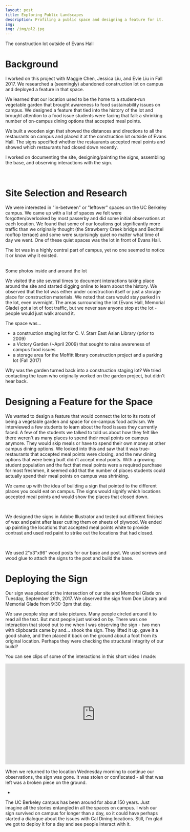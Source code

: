 ```yaml
---
layout: post
title: Exploring Public Landscapes
description: Profiling a public space and designing a feature for it.
img:
img: /img/pl2.jpg
---
```


<img class="center" src="{{ site.baseurl }}/img/pl1.png" alt=""/>
<div class="col three caption">
	The construction lot outside of Evans Hall
</div>

# Background
I worked on this project with Maggie Chen, Jessica Liu, and Evie Liu in Fall 2017. We researched a (seemingly) abandoned construction lot on campus and deployed a feature in that space.

We learned that our location used to be the home to a student-run vegetable garden that brought awareness to food sustainability issues on campus. We designed a feature that tied into the history of the lot and brought attention to a food issue students were facing that fall: a shrinking number of on-campus dining options that accepted meal points. 

We built a wooden sign that showed the distances and directions to all the restaurants on campus and placed it at the construction lot outside of Evans Hall. The signs specified whether the restaurants accepted meal points and showed which restaurants had closed down recently. 

I worked on documenting the site, designing/painting the signs, assembling the base, and observing interactions with the sign. 


<div class="img_row">
	<img class="col nine" src="{{ site.baseurl }}/img/pl3.jpg" alt=""/>
	<img class="col ten" src="{{ site.baseurl }}/img/pl2.jpg" alt=""/>
</div>

# Site Selection and Research
We were interested in "in-between" or "leftover" spaces on the UC Berkeley campus. We came up with a list of spaces we felt were forgotten/overlooked by most passerby and did some initial observations at each location. We found that some of our locations got significantly more traffic than we originally thought (the Strawberry Creek bridge and Bechtel rooftop terrace) and some were surprisingly quiet no matter what time of day we went. One of these quiet spaces was the lot in front of Evans Hall.

The lot was in a highly central part of campus, yet no one seemed to notice it or know why it existed. 

<div class="img_row">
	<img class="col one" src="{{ site.baseurl }}/img/pl4.jpg" alt=""/>
	<img class="col one" src="{{ site.baseurl }}/img/pl5.jpg" alt=""/>
	<img class="col one" src="{{ site.baseurl }}/img/pl6.jpg" alt=""/>
</div>
<div class="col three caption">
	Some photos inside and around the lot
</div>

We visited the site several times to document interactions taking place around the site and started digging online to learn about the history. We observed that the lot was either under construction itself or just a storage place for construction materials. We noted that cars would stay parked in the lot, even overnight. The areas surrounding the lot (Evans Hall, Memorial Glade) got a lot of foot traffic, but we never saw anyone stop at the lot - people would just walk around it. 

The space was...

* a construction staging lot for C. V. Starr East Asian Library (prior to 2009)
* a Victory Garden (~April 2009) that sought to raise awareness of campus food issues
* a storage area for the Moffitt library construction project and a parking lot (Fall 2017)

Why was the garden turned back into a construction staging lot? We tried contacting the team who originally worked on the garden project, but didn't hear back.

# Designing a Feature for the Space
We wanted to design a feature that would connect the lot to its roots of being a vegetable garden and space for on-campus food activism. We interviewed a few students to learn about the food issues they currently faced. A few of the students we talked to told us about how they felt like there weren't as many places to spend their meal points on campus anymore. They would skip meals or have to spend their own money at other campus dining options. We looked into this and saw that it was true- restaurants that accepted meal points were closing, and the new dining options that were being built didn't accept meal points. With a growing student population and the fact that meal points were a required purchase for most freshmen, it seemed odd that the number of places students could actually spend their meal points on campus was shrinking.

We came up with the idea of building a sign that pointed to the different places you could eat on campus. The signs would signify which locations accepted meal points and would show the places that closed down.

<div class="img_row">
	<img class="col one" src="{{ site.baseurl }}/img/pl7.jpg" alt=""/>
	<img class="col one" src="{{ site.baseurl }}/img/pl8.jpg" alt=""/>
	<img class="col one" src="{{ site.baseurl }}/img/pl9.jpg" alt=""/>
</div>

We designed the signs in Adobe Illustrator and tested out different finishes of wax and paint after laser cutting them on sheets of plywood. We ended up painting the locations that accepted meal points white to provide contrast and used red paint to strike out the locations that had closed.

<div class="img_row">
	<img class="col one" src="{{ site.baseurl }}/img/pl10.jpg" alt=""/>
	<img class="col one" src="{{ site.baseurl }}/img/pl11.jpg" alt=""/>
	<img class="col one" src="{{ site.baseurl }}/img/pl12.jpg" alt=""/>
</div>

We used 2"x3"x96" wood posts for our base and post. We used screws and wood glue to attach the signs to the post and build the base.

# Deploying the Sign
Our sign was placed at the intersection of our site and Memorial Glade on Tuesday, September 26th, 2017. We  observed the sign from Doe Library and Memorial Glade from 9:30-3pm that day. 

We saw people stop and take pictures. Many people circled around it to read all the text. But most people just walked on by. There was one interaction that stood out to me when I was observing the sign - two men with clipboards came by and... shook the sign. They lifted it up, gave it a good shake, and then placed it back on the ground about a foot from its original location. Perhaps they were checking the structural integrity of our build? 

You can see clips of some of the interactions in this short video I made:
<div class="videoWrapper">
<iframe width="560" height="315" src="https://www.youtube.com/embed/p0yi3Kepb-4" frameborder="0" allow="accelerometer; autoplay; encrypted-media; gyroscope; picture-in-picture" allowfullscreen></iframe>
</div>

When we returned to the location Wednesday morning to continue our observations, the sign was gone. It was stolen or confiscated - all that was left was a broken piece on the ground. 

-

The UC Berkeley campus has been around for about 150 years. Just imagine all the stories entangled in all the spaces on campus. I wish our sign survived on campus for longer than a day, so it could have perhaps started a dialogue about the issues with Cal Dining locations. Still, I'm glad we got to deploy it for a day and see people interact with it.

